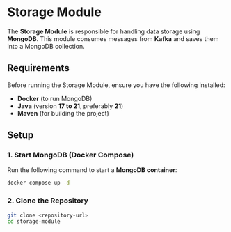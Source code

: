 # Storage Module

The **Storage Module** is responsible for handling data storage using **MongoDB**. This module consumes messages from **Kafka** and saves them into a MongoDB collection.

## Requirements

Before running the Storage Module, ensure you have the following installed:

- **Docker** (to run MongoDB)
- **Java** (version **17 to 21**, preferably **21**)
- **Maven** (for building the project)

## Setup

### 1. Start MongoDB (Docker Compose)

Run the following command to start a **MongoDB container**:

```bash
docker compose up -d
```

### 2. Clone the Repository

```sh
git clone <repository-url>
cd storage-module
